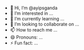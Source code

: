 - 👋 Hi, I’m @ayipsganda
- 👀 I’m interested in ...
- 🌱 I’m currently learning ...
- 💞️ I’m looking to collaborate on ...
- 📫 How to reach me ...
- 😄 Pronouns: ...
- ⚡ Fun fact: ...

<!---
ayipsganda/ayipsganda is a ✨ special ✨ repository because its `README.md` (this file) appears on your GitHub profile.
You can click the Preview link to take a look at your changes.
--->
